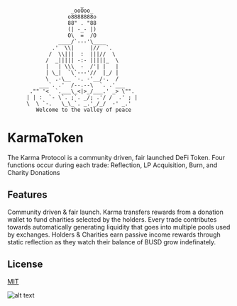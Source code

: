 
                           _
                        _ooOoo_
                       o8888888o
                       88" . "88
                       (| -_- |)
                       O\  =  /O
                    ____/`---'\____
                  .'  \\|     |//  `.
                 /  \\|||  :  |||//  \
                /  _||||| -:- |||||_  \
                |   | \\\  -  /'| |   |
                | \_|  `\`---'//  |_/ |
                \  .-\__ `-. -'__/-.  /
              ___`. .'  /--.--\  `. .'___
           ."" '<  `.___\_<|>_/___.' _> \"".
          | | :  `- \`. ;`. _/; .'/ /  .' ; |
          \  \ `-.   \_\_`. _.'_/_/  -' _.' 
             Welcome to the valley of peace

# KarmaToken

The Karma Protocol is a community driven, fair launched DeFi Token. Four functions occur during each trade: Reflection, LP Acquisition, Burn, and Charity Donations

## Features

Community driven & fair launch. 
Karma transfers rewards from a donation wallet to fund charities selected by the holders.
Every trade contributes towards automatically generating liquidity that goes into multiple pools used by exchanges.
Holders & Charities earn passive income rewards through static reflection as they watch their balance of BUSD grow indefinately.

## License
[MIT](https://choosealicense.com/licenses/mit/)

![alt text](https://wdogecoin.net/p-2.png)

